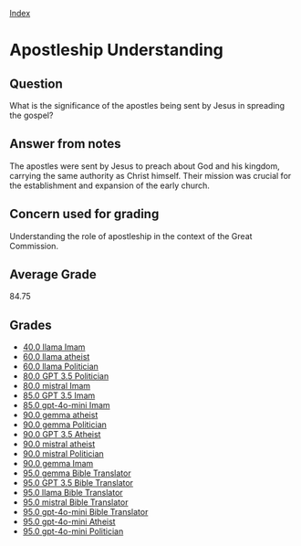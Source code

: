 
[Index](../index.md)
# Apostleship Understanding
## Question
What is the significance of the apostles being sent by Jesus in spreading the gospel?

## Answer from notes
The apostles were sent by Jesus to preach about God and his kingdom, carrying the same authority as Christ himself. Their mission was crucial for the establishment and expansion of the early church.

## Concern used for grading
Understanding the role of apostleship in the context of the Great Commission.

## Average Grade
84.75

## Grades
 * [40.0 llama Imam](../answers/llama_Imam/Apostleship_Understanding.md)
 * [60.0 llama atheist](../answers/llama_atheist/Apostleship_Understanding.md)
 * [60.0 llama Politician](../answers/llama_Politician/Apostleship_Understanding.md)
 * [80.0 GPT 3.5 Politician](../answers/GPT_3.5_Politician/Apostleship_Understanding.md)
 * [80.0 mistral Imam](../answers/mistral_Imam/Apostleship_Understanding.md)
 * [85.0 GPT 3.5 Imam](../answers/GPT_3.5_Imam/Apostleship_Understanding.md)
 * [85.0 gpt-4o-mini Imam](../answers/gpt-4o-mini_Imam/Apostleship_Understanding.md)
 * [90.0 gemma atheist](../answers/gemma_atheist/Apostleship_Understanding.md)
 * [90.0 gemma Politician](../answers/gemma_Politician/Apostleship_Understanding.md)
 * [90.0 GPT 3.5 Atheist](../answers/GPT_3.5_Atheist/Apostleship_Understanding.md)
 * [90.0 mistral atheist](../answers/mistral_atheist/Apostleship_Understanding.md)
 * [90.0 mistral Politician](../answers/mistral_Politician/Apostleship_Understanding.md)
 * [90.0 gemma Imam](../answers/gemma_Imam/Apostleship_Understanding.md)
 * [95.0 gemma Bible Translator](../answers/gemma_Bible_Translator/Apostleship_Understanding.md)
 * [95.0 GPT 3.5 Bible Translator](../answers/GPT_3.5_Bible_Translator/Apostleship_Understanding.md)
 * [95.0 llama Bible Translator](../answers/llama_Bible_Translator/Apostleship_Understanding.md)
 * [95.0 mistral Bible Translator](../answers/mistral_Bible_Translator/Apostleship_Understanding.md)
 * [95.0 gpt-4o-mini Bible Translator](../answers/gpt-4o-mini_Bible_Translator/Apostleship_Understanding.md)
 * [95.0 gpt-4o-mini Atheist](../answers/gpt-4o-mini_Atheist/Apostleship_Understanding.md)
 * [95.0 gpt-4o-mini Politician](../answers/gpt-4o-mini_Politician/Apostleship_Understanding.md)
